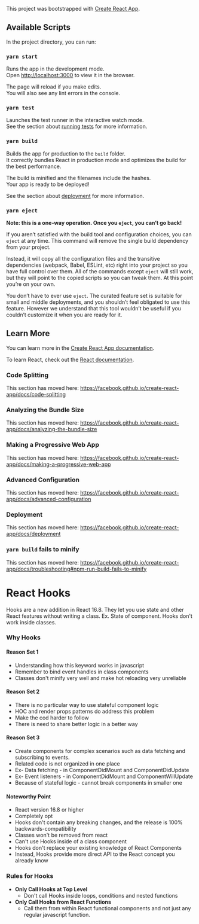 This project was bootstrapped with [Create React App](https://github.com/facebook/create-react-app).

## Available Scripts

In the project directory, you can run:

### `yarn start`

Runs the app in the development mode.<br />
Open [http://localhost:3000](http://localhost:3000) to view it in the browser.

The page will reload if you make edits.<br />
You will also see any lint errors in the console.

### `yarn test`

Launches the test runner in the interactive watch mode.<br />
See the section about [running tests](https://facebook.github.io/create-react-app/docs/running-tests) for more information.

### `yarn build`

Builds the app for production to the `build` folder.<br />
It correctly bundles React in production mode and optimizes the build for the best performance.

The build is minified and the filenames include the hashes.<br />
Your app is ready to be deployed!

See the section about [deployment](https://facebook.github.io/create-react-app/docs/deployment) for more information.

### `yarn eject`

**Note: this is a one-way operation. Once you `eject`, you can’t go back!**

If you aren’t satisfied with the build tool and configuration choices, you can `eject` at any time. This command will remove the single build dependency from your project.

Instead, it will copy all the configuration files and the transitive dependencies (webpack, Babel, ESLint, etc) right into your project so you have full control over them. All of the commands except `eject` will still work, but they will point to the copied scripts so you can tweak them. At this point you’re on your own.

You don’t have to ever use `eject`. The curated feature set is suitable for small and middle deployments, and you shouldn’t feel obligated to use this feature. However we understand that this tool wouldn’t be useful if you couldn’t customize it when you are ready for it.

## Learn More

You can learn more in the [Create React App documentation](https://facebook.github.io/create-react-app/docs/getting-started).

To learn React, check out the [React documentation](https://reactjs.org/).

### Code Splitting

This section has moved here: https://facebook.github.io/create-react-app/docs/code-splitting

### Analyzing the Bundle Size

This section has moved here: https://facebook.github.io/create-react-app/docs/analyzing-the-bundle-size

### Making a Progressive Web App

This section has moved here: https://facebook.github.io/create-react-app/docs/making-a-progressive-web-app

### Advanced Configuration

This section has moved here: https://facebook.github.io/create-react-app/docs/advanced-configuration

### Deployment

This section has moved here: https://facebook.github.io/create-react-app/docs/deployment

### `yarn build` fails to minify

This section has moved here: https://facebook.github.io/create-react-app/docs/troubleshooting#npm-run-build-fails-to-minify

# React Hooks 
Hooks are a new addition in React 16.8. They let you use state and other React features without writing a class.
Ex. State of component.
Hooks don't work inside classes.

### Why Hooks
#### Reason Set 1
- Understanding how this keyword works in javascript
-  Remember to bind event handles in class components
- Classes don't minify very well and make hot reloading very unreliable
#### Reason Set 2
- There is no particular way to use stateful component logic
- HOC and render props patterns do address this problem
- Make the cod harder to follow
- There is need to share better logic in a better way
#### Reason Set 3
- Create components for complex scenarios such as data fetching and subscribing to events.
- Related code is not organized in one place
- Ex- Data fetching - in ComponentDidMount and ComponentDidUpdate
- Ex- Event listeners - in ComponentDidMount and ComponentWillUpdate
- Because of stateful logic - cannot break components in smaller one

#### Noteworthy Point
- React version 16.8 or higher
- Completely opt
- Hooks don't contain any breaking changes, and the release is 100% backwards-compatibility
- Classes won't be removed from react
- Can't use Hooks inside of a class component
- Hooks don't replace your existing knowledge of React Components
- Instead, Hooks provide more direct API to the React concept you already know
    
### Rules for Hooks
- **Only Call Hooks at Top Level**
    - Don't call Hooks inside loops, conditions and nested functions
- **Only Call Hooks from React Functions**
    - Call them from within React functional components and not just any regular javascript function.
    
